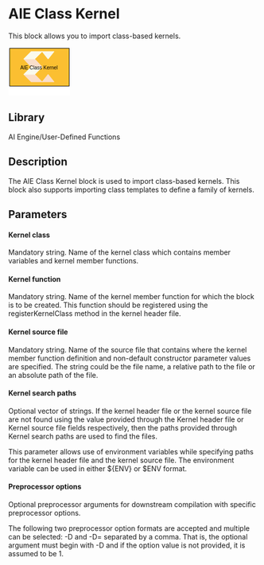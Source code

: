 # AIE Class Kernel

This block allows you to import class-based kernels.  

![](./Images/block.png)  

## Library

AI Engine/User-Defined Functions

## Description

The AIE Class Kernel block is used to import class-based kernels. This
block also supports importing class templates to define a family of
kernels.

## Parameters

#### Kernel class
Mandatory string. Name of the kernel class which contains member variables and kernel member functions.

#### Kernel function
Mandatory string. Name of the kernel member function for which the block is to be created. This function should be registered using the registerKernelClass method in the kernel header file. 

#### Kernel source file
Mandatory string. Name of the source file that contains where the kernel member function definition and non-default constructor parameter values are specified.
The string could be the file name, a relative path to the file or an absolute path of the file. 

#### Kernel search paths
Optional vector of strings. If the kernel header file or the kernel source file are not found using the value provided through the Kernel header file or Kernel source file fields respectively, then the paths provided through Kernel search paths are used to find the files. 

This parameter allows use of environment variables while specifying paths for the kernel header file and the kernel source file. The environment variable can be used in either ${ENV} or $ENV format.

#### Preprocessor options
Optional preprocessor arguments for downstream compilation with specific preprocessor options.

The following two preprocessor option formats are accepted and multiple can be selected: -D<name> and -D<name>=<definition> separated by a comma. That is, the optional argument must begin with -D and if the option <definition> value is not provided, it is assumed to be 1.
